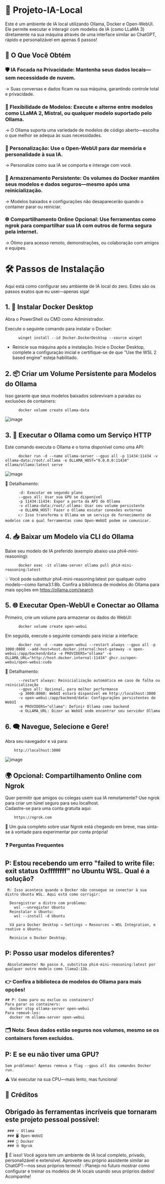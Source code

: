 # 🚀 Projeto-IA-Local
  Este é um ambiente de IA local utilizando Ollama, Docker e Open-WebUI. Ele permite executar e interagir com modelos de IA (como LLaMA 3) diretamente na sua máquina através de uma interface similar ao ChatGPT, rápido e personalizável em apenas 6 passos!


## 🎯 O Que Você Obtém
### 🛡️ IA Focada na Privacidade: Mantenha seus dados locais—sem necessidade de nuvem.
   → Suas conversas e dados ficam na sua máquina, garantindo controle total e privacidade.

    
### 🧠 Flexibilidade de Modelos: Execute e alterne entre modelos como LLaMA 2, Mistral, ou qualquer modelo suportado pelo Ollama.
   → O Ollama suporta uma variedade de modelos de código aberto—escolha o que melhor se adequa às suas necessidades.
   
     
### 🧩 Personalização: Use o Open-WebUI para dar memória e personalidade à sua IA.
   → Personalize como sua IA se comporta e interage com você.
   
     
### 💾 Armazenamento Persistente: Os volumes do Docker mantêm seus modelos e dados seguros—mesmo após uma reinicialização.
   → Modelos baixados e configurações não desaparecerão quando o container parar ou reiniciar.
   
     
### 🌐 Compartilhamento Online Opcional: Use ferramentas como ngrok para compartilhar sua IA com outros de forma segura pela internet.
  → Ótimo para acesso remoto, demonstrações, ou colaboração com amigos e equipes.


    
# 🛠️ Passos de Instalação
  Aqui está como configurar seu ambiente de IA local do zero. Estes são os passos exatos que eu usei—apenas siga!

      
 ## 1. 🔧 Instalar Docker Desktop
   Abra o PowerShell ou CMD como Administrador.
        
   Execute o seguinte comando para instalar o Docker:
   
          winget install --id Docker.DockerDesktop --source winget
        
  * Reinicie sua máquina após a instalação. Inicie o Docker Desktop, complete a configuração inicial e certifique-se de que "Use the WSL 2 based engine" esteja habilitado.
       

 ## 2. 📦 Criar um Volume Persistente para Modelos do Ollama
   Isso garante que seus modelos baixados sobrevivam a paradas ou exclusões de containers:  
   
          docker volume create ollama-data
  ![image](https://github.com/user-attachments/assets/8da63b15-09b4-48e2-8716-9ec9660330b7)
         
         
 ## 3. 🤖 Executar o Ollama como um Serviço HTTP
  Este comando executa o Ollama e o torna disponível como uma API:
  
          docker run -d --name ollama-server --gpus all -p 11434:11434 -v ollama-data:/root/.ollama -e OLLAMA_HOST="0.0.0.0:11434" ollama/ollama:latest serve
         
  ![image](https://github.com/user-attachments/assets/24ae70d9-86cd-4f16-aa0f-94c8993b39b2)
  
  
   📘 Detalhamento:  
   
          -d: Executar em segundo plano  
          --gpus all: Usar sua GPU se disponível  
          -p 11434:11434: Expor a porta da API do Ollama  
          -v ollama-data:/root/.ollama: Usar seu volume persistente  
          -e OLLAMA_HOST: Fazer o Ollama escutar conexões externas  
          👉 Isso transforma o Ollama em um serviço de fornecimento de modelos com o qual ferramentas como Open-WebUI podem se comunicar.

          
 ## 4. 📥 Baixar um Modelo via CLI do Ollama
  Baixe seu modelo de IA preferido (exemplo abaixo usa phi4-mini-reasoning):  
  
          docker exec -it ollama-server ollama pull phi4-mini-reasoning:latest
         
  💡 Você pode substituir phi4-mini-reasoning:latest por qualquer outro modelo—como llama3.1:8b. Confira a biblioteca de modelos do Ollama para mais opções em https://ollama.com/search

        
  ## 5. 🌐 Executar Open-WebUI e Conectar ao Ollama
   Primeiro, crie um volume para armazenar os dados do WebUI:
   
          docker volume create open-webui
        
  Em seguida, execute o seguinte comando para iniciar a interface:
  
          docker run -d --name open-webui --restart always --gpus all -p 3000:8080 --add-host=host.docker.internal:host-gateway -v open-webui:/app/backend/data -e PROVIDERS="ollama" -e OLLAMA_URL="http://host.docker.internal:11434" ghcr.io/open-webui/open-webui:cuda
      
        
   📘 Detalhamento:  
   
          --restart always: Reinicialização automática em caso de falha ou reinicialização  
          --gpus all: Opcional, para melhor performance  
          -p 3000:8080: WebUI estará disponível em http://localhost:3000  
          -v open-webui:/app/backend/data: Configurações persistentes do WebUI  
          -e PROVIDERS="ollama": Definir Ollama como backend  
          -e OLLAMA_URL: Dizer ao WebUI onde encontrar seu servidor Ollama
          
  ## 6. 🗨️ Navegue, Selecione e Gere!
  Abra seu navegador e vá para:
  
        http://localhost:3000
      
   ![image](https://github.com/user-attachments/assets/ebc2a7e5-68c5-4e4f-9f1e-2d2e9fd0e0dd)

      
 ## 🌍 Opcional: Compartilhamento Online com Ngrok
   Quer permitir que amigos ou colegas usem sua IA remotamente? Use ngrok para criar um túnel seguro para seu localhost.  
        Cadastre-se para uma conta gratuita aqui:
        
        https://ngrok.com    
        
  📝 Um guia completo sobre usar Ngrok está chegando em breve, mas sinta-se à vontade para experimentar por conta própria!

        
### ❓ Perguntas Frequentes
  ## P: Estou recebendo um erro "failed to write file: exit status 0xffffffff" no Ubuntu WSL. Qual é a solução?
     R: Isso acontece quando o Docker não consegue se conectar à sua distro Ubuntu WSL. Aqui está como corrigir:
      
      Desregistrar a distro com problema:
        wsl --unregister Ubuntu
      Reinstalar o Ubuntu:
        wsl --install -d Ubuntu
      
      Vá para Docker Desktop → Settings → Resources → WSL Integration, e reative o Ubuntu.
      
      Reinicie o Docker Desktop.
    
  ## P: Posso usar modelos diferentes?
     Absolutamente! No passo 4, substitua phi4-mini-reasoning:latest por qualquer outro modelo como llama2:13b.
   
   ###  👉 Confira a biblioteca de modelos do Ollama para mais opções!
    
    ## P: Como paro ou excluo os containers?
    Para parar os containers:
      docker stop ollama-server open-webui
    Para removê-los:
      docker rm ollama-server open-webui
      
  ### 🗂️ Nota: Seus dados estão seguros nos volumes, mesmo se os containers forem excluídos.
    
  ## P: E se eu não tiver uma GPU?
  
    Sem problemas! Apenas remova a flag --gpus all dos comandos Docker run.
    
  ⚠️ Vai executar na sua CPU—mais lento, mas funciona!
      
## 👏 Créditos
   ## Obrigado às ferramentas incríveis que tornaram este projeto pessoal possível:
    
     ### 💡 Ollama
     ### 🖥️ Open-WebUI
     ### 🐳 Docker
     ### 🌐 Ngrok

    
💬 É isso! Você agora tem um ambiente de IA local completo, privado, personalizável e extensível. Aproveite seu próprio assistente similar ao ChatGPT—nos seus próprios termos!
💡Planejo no futuro mostrar como configurar e treinar os modelos de IA locais usando seus próprios dados! Acompanhe!
